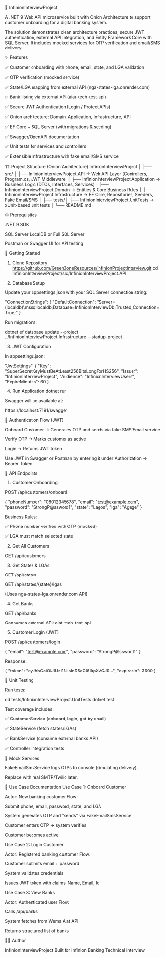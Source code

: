 📘 InfinionInterviewProject

A .NET 9 Web API microservice built with Onion Architecture to support customer onboarding for a digital banking system.

The solution demonstrates clean architecture practices, secure JWT authentication, external API integration, and Entity Framework Core with SQL Server. It includes mocked services for OTP verification and email/SMS delivery.

✨ Features

✅ Customer onboarding with phone, email, state, and LGA validation

✅ OTP verification (mocked service)

✅ State/LGA mapping from external API (nga-states-lga.onrender.com)

✅ Bank listing via external API (alat-tech-test-api)

✅ Secure JWT Authentication (Login / Protect APIs)

✅ Onion architecture: Domain, Application, Infrastructure, API

✅ EF Core + SQL Server (with migrations & seeding)

✅ Swagger/OpenAPI documentation

✅ Unit tests for services and controllers

✅ Extensible infrastructure with fake email/SMS service

🏗️ Project Structure (Onion Architecture)
InfinionInterviewProject
│
├── src/
│   ├── InfinionInterviewProject.API             → Web API Layer (Controllers, Program.cs, JWT Middleware)
│   ├── InfinionInterviewProject.Application     → Business Logic (DTOs, Interfaces, Services)
│   ├── InfinionInterviewProject.Domain          → Entities & Core Business Rules
│   ├── InfinionInterviewProject.Infrastructure  → EF Core, Repositories, Seeders, Fake Email/SMS
│
├── tests/
│   ├── InfinionInterviewProject.UnitTests       → xUnit-based unit tests
│
└── README.md

⚙️ Prerequisites

.NET 9 SDK

SQL Server LocalDB or Full SQL Server

Postman
 or Swagger UI
 for API testing

🚀 Getting Started
1. Clone Repository
https://github.com/GreenZoneResources/InfinionProjectInterview.git
cd InfinionInterviewProject/src/InfinionInterviewProject.API

2. Database Setup

Update your appsettings.json with your SQL Server connection string:

"ConnectionStrings": {
  "DefaultConnection": "Server=(localdb)\\mssqllocaldb;Database=InfinionInterviewDb;Trusted_Connection=True;"
}


Run migrations:

dotnet ef database update --project ../InfinionInterviewProject.Infrastructure --startup-project .

3. JWT Configuration

In appsettings.json:

"JwtSettings": {
  "Key": "SuperSecretKeyMustBeAtLeast256BitsLongForHS256",
  "Issuer": "InfinionInterviewProject",
  "Audience": "InfinionInterviewUsers",
  "ExpireMinutes": 60
}

4. Run Application
dotnet run


Swagger will be available at:

https://localhost:7191/swagger

🔐 Authentication Flow (JWT)

Onboard Customer → Generates OTP and sends via fake SMS/Email service

Verify OTP → Marks customer as active

Login → Returns JWT token

Use JWT in Swagger or Postman by entering it under Authorization → Bearer Token

📡 API Endpoints
1. Customer Onboarding

POST /api/customers/onboard

{
  "phoneNumber": "08012345678",
  "email": "test@example.com",
  "password": "StrongP@ssword1",
  "state": "Lagos",
  "lga": "Agege"
}


Business Rules:

✅ Phone number verified with OTP (mocked)

✅ LGA must match selected state

2. Get All Customers

GET /api/customers

3. Get States & LGAs

GET /api/states

GET /api/states/{state}/lgas

(Uses nga-states-lga.onrender.com API)

4. Get Banks

GET /api/banks

Consumes external API:
alat-tech-test-api

5. Customer Login (JWT)

POST /api/customers/login

{
  "email": "test@example.com",
  "password": "StrongP@ssword1"
}


Response:

{
  "token": "eyJhbGciOiJIUzI1NiIsInR5cCI6IkpXVCJ9...",
  "expiresIn": 3600
}

🧪 Unit Testing

Run tests:

cd tests/InfinionInterviewProject.UnitTests
dotnet test


Test coverage includes:

✅ CustomerService (onboard, login, get by email)

✅ StateService (fetch states/LGAs)

✅ BankService (consume external banks API)

✅ Controller integration tests

📧 Mock Services

FakeEmailSmsService logs OTPs to console (simulating delivery).

Replace with real SMTP/Twilio later.

📖 Use Case Documentation
Use Case 1: Onboard Customer

Actor: New banking customer
Flow:

Submit phone, email, password, state, and LGA

System generates OTP and "sends" via FakeEmailSmsService

Customer enters OTP → system verifies

Customer becomes active

Use Case 2: Login Customer

Actor: Registered banking customer
Flow:

Customer submits email + password

System validates credentials

Issues JWT token with claims: Name, Email, Id

Use Case 3: View Banks

Actor: Authenticated user
Flow:

Calls /api/banks

System fetches from Wema Alat API

Returns structured list of banks

👨‍💻 Author

InfinionInterviewProject
Built for Infinion Banking Technical Interview
